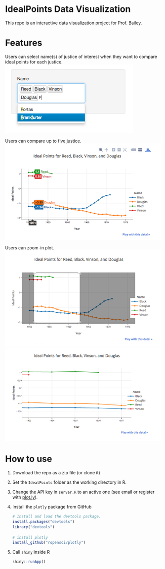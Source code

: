 # IdealPoints Data Visualization
This repo is an interactive data visualization project for Prof. Bailey. 

# Features
Users can select name(s) of justice of interest when they want to compare ideal points for each justice.
![Select](./figures/select_name.png)

Users can compare up to five justice.
![compare](./figures/plot.png)

Users can zoom-in plot.
![zoom_in](./figures/zoom_in.png)
![zoom_in_2](./figures/zoom_in_2.png)

# How to use
1. Download the repo as a zip file (or clone it)
2. Set the `IdealPoints` folder as the working directory in R.
3. Change the API key in `server.R` to an active one (see email or register with [plot.ly](https://plot.ly/)).
4. Install the `plotly` package from GitHub

    ```r
    # Install and load the devtools package. 
    install.packages("devtools")
    library("devtools")

    # install plotly
    install_github("ropensci/plotly")
    ```

5. Call `shiny` inside R
    ```r
    shiny::runApp()
    ```
